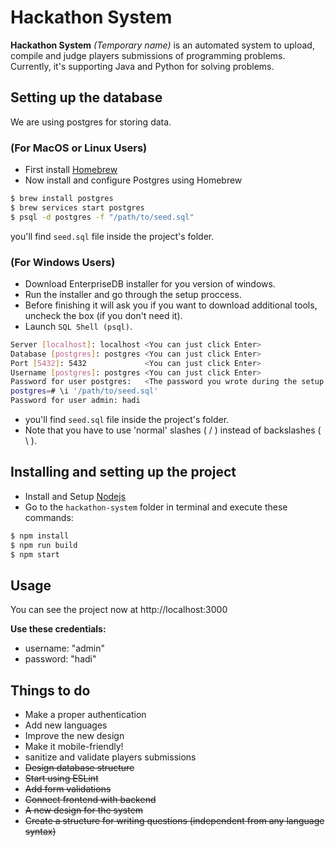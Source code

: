 <!-- markdownlint-disable MD001 MD014 -->

# Hackathon System

**Hackathon System** _(Temporary name)_ is an automated system to upload, compile and judge players submissions of programming problems. Currently, it's supporting Java and Python for solving problems.

## Setting up the database

We are using postgres for storing data.

### (For MacOS or Linux Users)

- First install [Homebrew](https://brew.sh/)
- Now install and configure Postgres using Homebrew

```bash
$ brew install postgres
$ brew services start postgres
$ psql -d postgres -f "/path/to/seed.sql"
```

you'll find `seed.sql` file inside the project's folder.

### (For Windows Users)

- Download EnterpriseDB installer for you version of windows.
- Run the installer and go through the setup proccess.
- Before finishing it will ask you if you want to download additional tools, uncheck the box (if you don't need it).
- Launch `SQL Shell (psql)`.

```bash
Server [localhost]: localhost <You can just click Enter>
Database [postgres]: postgres <You can just click Enter>
Port [5432]: 5432             <You can just click Enter>
Username [postgres]: postgres <You can just click Enter>
Password for user postgres:   <The password you wrote during the setup proccess>
postgres=# \i '/path/to/seed.sql'
Password for user admin: hadi
```

- you'll find `seed.sql` file inside the project's folder.
- Note that you have to use 'normal' slashes ( / ) instead of backslashes ( \\ ).

## Installing and setting up the project

- Install and Setup [Nodejs](http://nodejs.org)
- Go to the `hackathon-system` folder in terminal and execute these commands:

```bash
$ npm install
$ npm run build
$ npm start
```

## Usage

You can see the project now at http://localhost:3000

**Use these credentials:**

- username: "admin"
- password: "hadi"

## Things to do

- Make a proper authentication
- Add new languages
- Improve the new design
- Make it mobile-friendly!
- sanitize and validate players submissions
- ~~Design database structure~~
- ~~Start using ESLint~~
- ~~Add form validations~~
- ~~Connect frontend with backend~~
- ~~A new design for the system~~
- ~~Create a structure for writing questions (independent from any language syntax)~~
